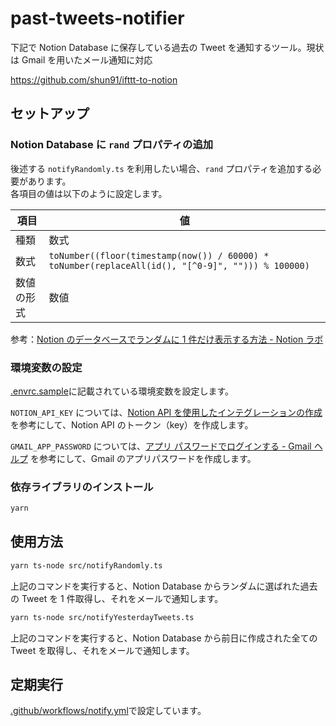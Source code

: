 # past-tweets-notifier

下記で Notion Database に保存している過去の Tweet を通知するツール。現状は Gmail を用いたメール通知に対応

https://github.com/shun91/ifttt-to-notion

## セットアップ

### Notion Database に `rand` プロパティの追加

後述する `notifyRandomly.ts` を利用したい場合、`rand` プロパティを追加する必要があります。  
各項目の値は以下のように設定します。

| 項目       | 値                                                                                                |
| ---------- | ------------------------------------------------------------------------------------------------- |
| 種類       | 数式                                                                                              |
| 数式       | `toNumber((floor(timestamp(now()) / 60000) * toNumber(replaceAll(id(), "[^0-9]", ""))) % 100000)` |
| 数値の形式 | 数値                                                                                              |

参考：[Notion のデータベースでランダムに 1 件だけ表示する方法 - Notion ラボ](https://notion-lab.jp/2023-08-05-database-random-filter/)

### 環境変数の設定

[.envrc.sample](./.envrc.sample)に記載されている環境変数を設定します。

`NOTION_API_KEY` については、[Notion API を使用したインテグレーションの作成](https://www.notion.so/ja-jp/help/create-integrations-with-the-notion-api) を参考にして、Notion API のトークン（key）を作成します。

`GMAIL_APP_PASSWORD` については、[アプリ パスワードでログインする - Gmail ヘルプ](https://support.google.com/mail/answer/185833?hl=ja) を参考にして、Gmail のアプリパスワードを作成します。

### 依存ライブラリのインストール

```bash
yarn
```

## 使用方法

```bash
yarn ts-node src/notifyRandomly.ts
```

上記のコマンドを実行すると、Notion Database からランダムに選ばれた過去の Tweet を 1 件取得し、それをメールで通知します。

```bash
yarn ts-node src/notifyYesterdayTweets.ts
```

上記のコマンドを実行すると、Notion Database から前日に作成された全ての Tweet を取得し、それをメールで通知します。

## 定期実行

[.github/workflows/notify.yml](.github/workflows/notify.yml)で設定しています。
